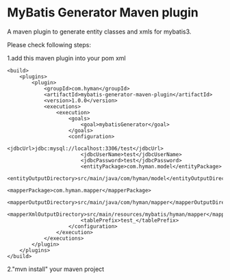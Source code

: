 MyBatis Generator Maven plugin
=============================

A maven plugin to generate entity classes and xmls for mybatis3.

Please check following steps:

1.add this maven plugin into your pom xml

	<build>
		<plugins>
			<plugin>
				<groupId>com.hyman</groupId>
				<artifactId>mybatis-generator-maven-plugin</artifactId>
				<version>1.0.0</version>
				<executions>
					<execution>
						<goals>
							<goal>mybatisGenerator</goal>
						</goals>
						<configuration>
							<jdbcUrl>jdbc:mysql://localhost:3306/test</jdbcUrl>
							<jdbcUserName>test</jdbcUserName>
							<jdbcPassword>test</jdbcPassword>
							<entityPackage>com.hyman.model</entityPackage>
							<entityOutputDirectory>src/main/java/com/hyman/model</entityOutputDirectory>
							<mapperPackage>com.hyman.mapper</mapperPackage>
							<mapperOutputDirectory>src/main/java/com/hyman/mapper</mapperOutputDirectory>
							<mapperXmlOutputDirectory>src/main/resources/mybatis/hyman/mapper</mapperXmlOutputDirectory>
							<tablePrefix>test_</tablePrefix>
						</configuration>
					</execution>
				</executions>
			</plugin>
		</plugins>
	</build>

2."mvn install" your maven project 
